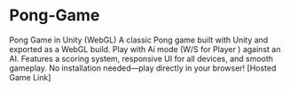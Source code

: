 # Pong-Game
Pong Game in Unity (WebGL) A classic Pong game built with Unity and exported as a WebGL build. Play with Ai mode (W/S for Player )  against an AI. Features a scoring system, responsive UI for all devices, and smooth gameplay. No installation needed—play directly in your browser! [Hosted Game Link]
